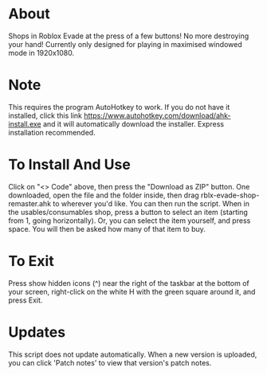 # About
Shops in Roblox Evade at the press of a few buttons! No more destroying your hand! Currently only designed for playing in maximised windowed mode in 1920x1080.
# Note
This requires the program AutoHotkey to work. If you do not have it installed, click this link https://www.autohotkey.com/download/ahk-install.exe and it will automatically download the installer. Express installation recommended.
# To Install And Use
Click on "<> Code" above, then press the "Download as ZIP" button. One downloaded, open the file and the folder inside, then drag rblx-evade-shop-remaster.ahk to wherever you'd like. You can then run the script. When in the usables/consumables shop, press a button to select an item (starting from 1, going horizontally). Or, you can select the item yourself, and press space. You will then be asked how many of that item to buy.
# To Exit
Press show hidden icons (^) near the right of the taskbar at the bottom of your screen, right-click on the white H with the green square around it, and press Exit.
# Updates
This script does not update automatically. When a new version is uploaded, you can click 'Patch notes' to view that version's patch notes.
